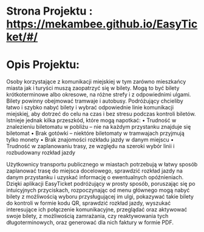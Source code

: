 # Strona Projektu : https://mekambee.github.io/EasyTicket/#/

# Opis Projektu:
Osoby korzystające z komunikacji miejskiej w tym zarówno mieszkańcy miasta jak i turyści muszą zaopatrzyć się w bilety. Mogą to być bilety krótkoterminowe albo okresowe, na różne strefy i z odpowiednimi ulgami. Bilety powinny obejmować tramwaje i autobusy.
Podróżujący chcieliby łatwo i szybko nabyć bilety i wybrać odpowiednie linie komunikacji miejskiej, aby dotrzeć do celu na czas i bez stresu podczas kontroli biletów. Istnieje jednak kilka przeszkód, które mogą napotkać:
• Trudność w znalezieniu biletomatu w pobliżu – nie na każdym przystanku znajduje się biletomat
• Brak gotówki – niektóre biletomaty w tramwajach przyjmują tylko monety
• Brak znajomości rozkładu jazdy w danym miejscu
• Trudność w zaplanowaniu trasy, ze względu na szeroki wybór linii i
rozbudowany rozkład jazdy

Użytkownicy transportu publicznego w miastach potrzebują w łatwy sposób zaplanować trasę do miejsca docelowego, sprawdzić rozkład jazdy na danym przystanku i uzyskać informację o ewentualnych opóźnieniach. Dzięki aplikacji EasyTicket podróżujący w prosty sposób, poruszając się po intuicyjnych przyciskach, rozpoczynając od menu głównego mogą nabyć bilety z możliwością wyboru przysługującej im ulgi, pokazywać takie bilety do kontroli w formie kodu QR, sprawdzić rozkład jazdy, wyszukać interesujące ich połączenie komunikacyjne, przeglądać oraz aktywować swoje bilety, z możliwością zamrażania, czy reaktywowania tych długoterminowych, oraz generować dla nich faktury w formie PDF.
